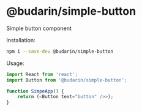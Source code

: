 # @budarin/simple-button

Simple button component

Installation:

```bash
npm i --save-dev @budarin/simple-button
```

Usage:

```js
import React from 'react';
import Button from '@budarin/simple-button';

function SimpeApp() {
    return (<Button text="button" />>);
}
```
